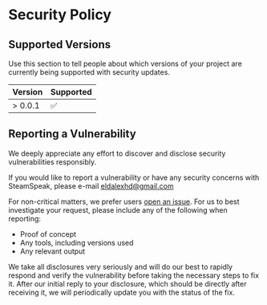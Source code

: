 # Security Policy

## Supported Versions

Use this section to tell people about which versions of your project are
currently being supported with security updates.

| Version | Supported          |
| ------- | ------------------ |
| > 0.0.1   | :white_check_mark: |

## Reporting a Vulnerability

We deeply appreciate any effort to discover and disclose security
vulnerabilities responsibly.

If you would like to report a vulnerability or have any security concerns with
SteamSpeak, please e-mail eldalexhd@gmail.com

For non-critical matters, we prefer users [open an issue][urls.new_security_report].
For us to best investigate your request, please include any of the
following when reporting:

* Proof of concept
* Any tools, including versions used
* Any relevant output

We take all disclosures very seriously and will do our best to rapidly respond
and verify the vulnerability before taking the necessary steps to fix it. After
our initial reply to your disclosure, which should be directly after receiving
it, we will periodically update you with the status of the fix.


[urls.new_security_report]: https://github.com/dalexhd/steamspeak/issues/new?labels=security
